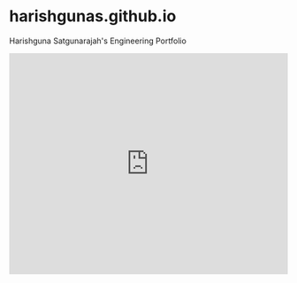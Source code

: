 # harishgunas.github.io

Harishguna Satgunarajah's Engineering Portfolio

<iframe height="400px" width="100%" src="https://repl.it/@HarishgunaSatgunarajah/Sigmoid-Neuron-C?lite=true" scrolling="no" frameborder="no" allowtransparency="true" allowfullscreen="true" sandbox="allow-forms allow-pointer-lock allow-popups allow-same-origin allow-scripts allow-modals"></iframe>
